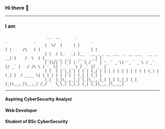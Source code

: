 ### Hi there 👋

_________________________________________________________________________________________________________________________________________________________________________
### I am


                       __  __       _                                         _            _                         _ 
                      |  \/  |     | |                                       | |     /\   | |                       | |
                      | \  / |_   _| |__   __ _ _ __ ___  _ __ ___   __ _  __| |    /  \  | |__  _ __ ___   __ _  __| |
                      | |\/| | | | | '_ \ / _` | '_ ` _ \| '_ ` _ \ / _` |/ _` |   / /\ \ | '_ \| '_ ` _ \ / _` |/ _` |
                      | |  | | |_| | | | | (_| | | | | | | | | | | | (_| | (_| |  / ____ \| | | | | | | | | (_| | (_| |
                      |_|  |_|\__,_|_| |_|\__,_|_| |_| |_|_| |_| |_|\__,_|\__,_| /_/    \_\_| |_|_| |_| |_|\__,_|\__,_|
                                                                                                            
_________________________________________________________________________________________________________________________________________________________________________

#### Aspiring CyberSecurity Analyst
#### Web Developer
#### Student of BSc CyberSecurity
